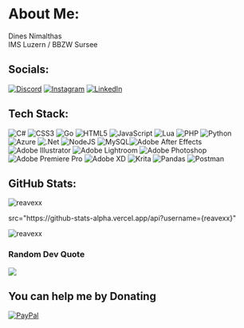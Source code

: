 # About Me:
Dines Nimalthas<br>IMS Luzern / BBZW Sursee<br>


## Socials:
[![Discord](https://img.shields.io/badge/Discord-%237289DA.svg?logo=discord&logoColor=white)](https://discordapp.com/users/425393408379584524) [![Instagram](https://img.shields.io/badge/Instagram-%23E4405F.svg?logo=Instagram&logoColor=white)](https://instagram.com/dines.luu) [![LinkedIn](https://img.shields.io/badge/LinkedIn-%230077B5.svg?logo=linkedin&logoColor=white)](https://linkedin.com/in/dines.nimalthas) 

## Tech Stack:
![C#](https://img.shields.io/badge/c%23-%23239120.svg?style=flat-square&logo=c-sharp&logoColor=white) ![CSS3](https://img.shields.io/badge/css3-%231572B6.svg?style=flat-square&logo=css3&logoColor=white) ![Go](https://img.shields.io/badge/go-%2300ADD8.svg?style=flat-square&logo=go&logoColor=white) ![HTML5](https://img.shields.io/badge/html5-%23E34F26.svg?style=flat-square&logo=html5&logoColor=white) ![JavaScript](https://img.shields.io/badge/javascript-%23323330.svg?style=flat-square&logo=javascript&logoColor=%23F7DF1E) ![Lua](https://img.shields.io/badge/lua-%232C2D72.svg?style=flat-square&logo=lua&logoColor=white) ![PHP](https://img.shields.io/badge/php-%23777BB4.svg?style=flat-square&logo=php&logoColor=white) ![Python](https://img.shields.io/badge/python-3670A0?style=flat-square&logo=python&logoColor=ffdd54) ![Azure](https://img.shields.io/badge/azure-%230072C6.svg?style=flat-square&logo=azure-devops&logoColor=white) ![.Net](https://img.shields.io/badge/.NET-5C2D91?style=flat-square&logo=.net&logoColor=white) ![NodeJS](https://img.shields.io/badge/node.js-6DA55F?style=flat-square&logo=node.js&logoColor=white) ![MySQL](https://img.shields.io/badge/mysql-%2300f.svg?style=flat-square&logo=mysql&logoColor=white)![Adobe After Effects](https://img.shields.io/badge/Adobe%20After%20Effects-9999FF.svg?style=flat-square&logo=Adobe%20After%20Effects&logoColor=white) ![Adobe Illustrator](https://img.shields.io/badge/adobeillustrator-%23FF9A00.svg?style=flat-square&logo=adobeillustrator&logoColor=white) ![Adobe Lightroom](https://img.shields.io/badge/Adobe%20Lightroom-31A8FF.svg?style=flat-square&logo=Adobe%20Lightroom&logoColor=white) ![Adobe Photoshop](https://img.shields.io/badge/adobephotoshop-%2331A8FF.svg?style=flat-square&logo=adobephotoshop&logoColor=white) ![Adobe Premiere Pro](https://img.shields.io/badge/Adobe%20Premiere%20Pro-9999FF.svg?style=flat-square&logo=Adobe%20Premiere%20Pro&logoColor=white) ![Adobe XD](https://img.shields.io/badge/Adobe%20XD-470137?style=flat-square&logo=Adobe%20XD&logoColor=#FF61F6) ![Krita](https://img.shields.io/badge/Krita-203759?style=flat-square&logo=krita&logoColor=EEF37B) ![Pandas](https://img.shields.io/badge/pandas-%23150458.svg?style=flat-square&logo=pandas&logoColor=white) ![Postman](https://img.shields.io/badge/Postman-FF6C37?style=flat-square&logo=postman&logoColor=white)
## GitHub Stats:
<p><img align="center" src="https://github-readme-stats.vercel.app/api/top-langs?username=reavexx&show_icons=true&locale=en&layout=compact" alt="reavexx" /></p>
<p>src="https://github-stats-alpha.vercel.app/api?username={reavexx}"</p>
<p><img align="center" src="https://github-readme-streak-stats.herokuapp.com/?user=reavexx&" alt="reavexx" /></p>

### Random Dev Quote
![](https://quotes-github-readme.vercel.app/api?type=horizontal&theme=tokyonight)

## You can help me by Donating
  [![PayPal](https://img.shields.io/badge/PayPal-00457C?style=for-the-badge&logo=paypal&logoColor=white)](https://paypal.me/dinesnimalthas) 

  
